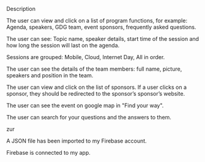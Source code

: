 Description

The user can view and click on a list of program functions, for example: Agenda, speakers, GDG team, event sponsors, frequently asked questions.

The user can see: Topic name, speaker details, start time of the session and how long the session will last on the agenda.

Sessions are grouped: Mobile, Cloud, Internet Day, All in order.

The user can see the details of the team members: full name, picture, speakers and position in the team.

The user can view and click on the list of sponsors. If a user clicks on a sponsor, they should be redirected to the sponsor’s sponsor’s website.

The user can see the event on google map in "Find your way".

The user can search for your questions and the answers to them.

zur

A JSON file has been imported to my Firebase account.

Firebase is connected to my app.
